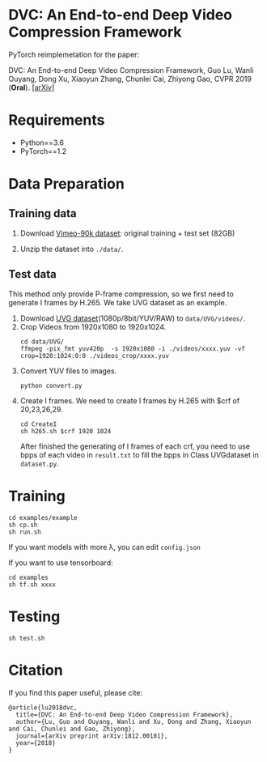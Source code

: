 # DVC: An End-to-end Deep Video Compression Framework

PyTorch reimplemetation for the paper:

DVC: An End-to-end Deep Video Compression Framework, Guo Lu, Wanli Ouyang, Dong Xu, Xiaoyun Zhang, Chunlei Cai, Zhiyong Gao, CVPR 2019 (**Oral**). [[arXiv]](https://arxiv.org/abs/1812.00101)


# Requirements

- Python==3.6
- PyTorch==1.2

# Data Preparation

## Training data

1. Download [Vimeo-90k dataset](http://toflow.csail.mit.edu/): original training + test set (82GB)

2. Unzip the dataset into `./data/`.

## Test data

This method only provide P-frame compression, so we first need to generate I frames by H.265. We take UVG dataset as an example.

1. Download [UVG dataset](http://ultravideo.cs.tut.fi/#testsequences_x)(1080p/8bit/YUV/RAW) to `data/UVG/videos/`.
2. Crop Videos from 1920x1080 to 1920x1024.
    ```
    cd data/UVG/
    ffmpeg -pix_fmt yuv420p  -s 1920x1080 -i ./videos/xxxx.yuv -vf crop=1920:1024:0:0 ./videos_crop/xxxx.yuv
    ```
3. Convert YUV files to images.
    ```
    python convert.py
    ```
4. Create I frames. We need to create I frames by H.265 with $crf of 20,23,26,29.
    ```
    cd CreateI
    sh h265.sh $crf 1920 1024
    ```
    After finished the generating of I frames of each crf, you need to use bpps of each video in `result.txt` to fill the bpps in Class UVGdataset in `dataset.py`.

# Training
    cd examples/example
    sh cp.sh
    sh run.sh
If you want models with more λ, you can edit `config.json`

If you want to use tensorboard:

    cd examples
    sh tf.sh xxxx

# Testing
    sh test.sh

# Citation
If you find this paper useful, please cite:
```
@article{lu2018dvc,
  title={DVC: An End-to-end Deep Video Compression Framework},
  author={Lu, Guo and Ouyang, Wanli and Xu, Dong and Zhang, Xiaoyun and Cai, Chunlei and Gao, Zhiyong},
  journal={arXiv preprint arXiv:1812.00101},
  year={2018}
}
```